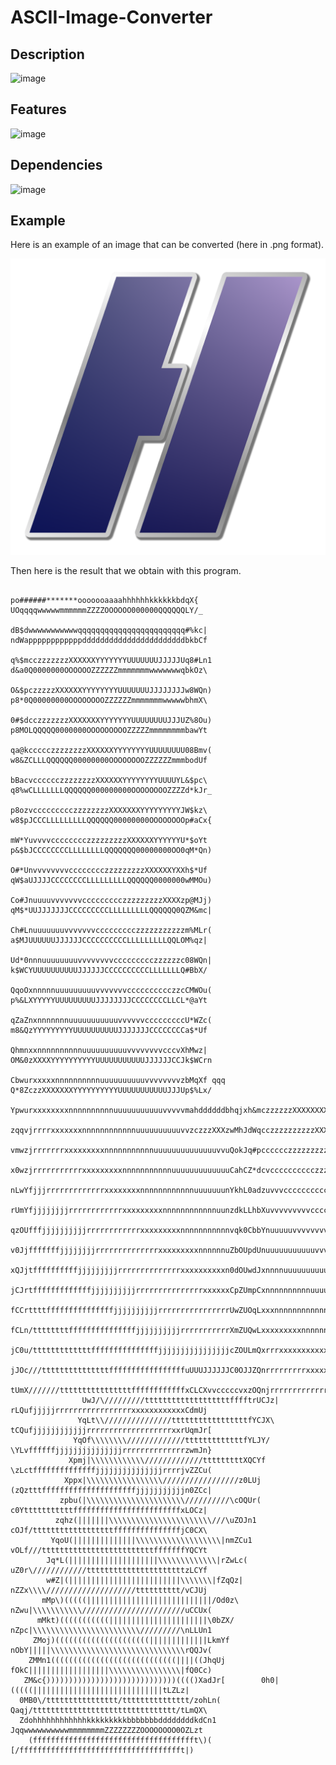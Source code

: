 # ASCII-Image-Converter


## Description

![image](https://user-images.githubusercontent.com/66129931/155897899-7aa64b23-7520-4a42-bd65-5d858e1d3bdf.png)

## Features

![image](https://user-images.githubusercontent.com/66129931/155897905-c96be977-6bee-4808-a383-2f329b4f0054.png)

## Dependencies

![image](https://user-images.githubusercontent.com/66129931/155897915-07b237e6-b17d-4c7c-aec6-a0d7b2172c1c.png)

## Example

Here is an example of an image that can be converted (here in .png format).

![example](input/example.png)

Then here is the result that we obtain with this program.

                                                                                                                                                      
                                                                                                                                                      
                                                po######*******ooooooaaaahhhhhhkkkkkkbdqX{          UOqqqqwwwwwmmmmmmZZZZOOOOOO000000QQQQQQLY/_       
                                               dB$dwwwwwwwwwwwqqqqqqqqqqqqqqqqqqqqqqqq#%kc|        ndWappppppppppppdddddddddddddddddddddddbkbCf       
                                              q%$mcczzzzzzzXXXXXXYYYYYYYUUUUUUUJJJJJUq8#Ln1        d&a0Q0000000OOOOOOZZZZZZmmmmmmmwwwwwwwqbkOz\       
                                             O&$pczzzzzXXXXXXYYYYYYYYUUUUUUUJJJJJJJJw8WQn)        p8*0Q00000000OOOOOOOOZZZZZZmmmmmmmwwwwwbhmX\        
                                            0#$dcczzzzzzzXXXXXXXYYYYYYYUUUUUUUUJJJUZ%8Ou)        p8MOLQQQQQ0000000OOOOOOOOOZZZZZmmmmmmmmbawYt         
                                           qa@kccccczzzzzzzzXXXXXXYYYYYYYYUUUUUUUU08Bmv(        w8&ZCLLLQQQQQQ00000000OOOOOOOOZZZZZZmmmbodUf          
                                           bBacvcccccczzzzzzzzXXXXXXYYYYYYYYUUUUYL&$pc\        q8%wCLLLLLLLQQQQQQ000000000OOOOOOOOZZZZd*kJr_          
                                          p8ozvccccccccczzzzzzzzXXXXXXXYYYYYYYYYJW$kz\        w8$pJCCCLLLLLLLLLQQQQQQ00000000OOOOOOOOp#aCx{           
                                         mW*YuvvvvcccccccczzzzzzzzzXXXXXXYYYYYYU*$oYt        p&$bJCCCCCCCCLLLLLLLLQQQQQQQ00000000OO0qM*Qn)            
                                        O#*UnvvvvvvvvcccccccczzzzzzzzzXXXXXXYXXh$*Uf        qW$aUJJJJCCCCCCCCLLLLLLLLLQQQQQQ0000000wMMOu)             
                                       Co#JnuuuuvvvvvvvccccccccczzzzzzzzzXXXXzp@MJj)       qM$*UUJJJJJJJCCCCCCCCCLLLLLLLLLQQQQQQ0QZM&mc|              
                                      Ch#Lnuuuuuuuvvvvvvvccccccccczzzzzzzzzzzm%MLr(        a$MJUUUUUUJJJJJJCCCCCCCCCCLLLLLLLLLQQLOM%qz|               
                                     Ud*0nnnuuuuuuuuvvvvvvvvccccccccczzzzzzc08WQn|        k$WCYUUUUUUUUUUJJJJJJCCCCCCCCCCLLLLLLLQ#BbX/                
                                    QqoOxnnnnnuuuuuuuuuvvvvvvvcccccccccczzcCMWOu(        p%&LXYYYYYUUUUUUUUUJJJJJJJJCCCCCCCCLLCL*@aYt                 
                                   qZaZnxnnnnnnnuuuuuuuuuuuvvvvvvcccccccccU*WZc(        m8&QzYYYYYYYYYUUUUUUUUUUJJJJJJJCCCCCCCCa$*Uf                  
                                   QhmnxxnnnnnnnnnnuuuuuuuuuuvvvvvvvvcccvXhMwz|        OM&0zXXXXYYYYYYYYYYUUUUUUUUUUUJJJJJJCCJk$WCrn                  
                                  CbwurxxxxxnnnnnnnnnnuuuuuuuuuuvvvvvvvvzbMqXf qqq    Q*8ZczzXXXXXXXYYYYYYYYYYUUUUUUUUUUUJJJUp$%Lx/                   
                                 Ypwurxxxxxxxxnnnnnnnnnnuuuuuuuuuuuvvvvvmahddddddbhqjxh&mczzzzzzXXXXXXXXYYYYYYYYYYYUUUUUUUUYm@%0n|                    
                                zqqvjrrrrxxxxxxxnnnnnnnnnnnnuuuuuuuuuuvvzczzzXXXzwMhJdWqcczzzzzzzzzzXXXXXXXXYYYYYYYYYYYUUUY0%BZu(                     
                               vmwzjrrrrrrrxxxxxxxxxnnnnnnnnnnnuuuuuuuuuuuuuuvvuQokJq#pcccccczzzzzzzzzzzzXXXXXXXXYYYYYYYYYLWBwv|                      
                              x0wzjrrrrrrrrrrrxxxxxxxxxnnnnnnnnnnnuuuuuuuuuuuuuCahCZ*dcvcccccccccczzzzzzzzzzzXXXXXXXXXYYXJ*%pz\                       
                             nLwYfjjjrrrrrrrrrrrrrxxxxxxxxnnnnnnnnnnnnuuuuuuunYkhL0adzuvvvccccccccccccczzzzzzzzzzzXXXXXXYa%dX/                        
                            rUmYfjjjjjjjjrrrrrrrrrrrrxxxxxxxxxnnnnnnnnnnnnuunzdkLLhbXuvvvvvvvvvcccccccccccczzzzzzzzzzzzXb8kYt                         
                           qzOUfffjjjjjjjjjjrrrrrrrrrrrrxxxxxxxxxnnnnnnnnnnnvqk0CbbYnuuuuuvvvvvvvvvvccccccccccczzzzzzzcqWhUf                          
                           v0JjfffffffjjjjjjjjrrrrrrrrrrrrrrxxxxxxxxxnnnnnnuZbOUpdUnuuuuuuuuuuuvvvvvvvvvccccccccccccccZMhJr(                          
                          xQJjtffffffffffjjjjjjjjjrrrrrrrrrrrrrrxxxxxxxxxxn0dOUwdJxnnnnuuuuuuuuuuuuuvvvvvvvvvvccccccvQ*aLx(                           
                         jCJrtfffffffffffffjjjjjjjjjjrrrrrrrrrrrrrrrxxxxxxCpZUmpCxnnnnnnnnnnuuuuuuuuuuuuuuvvvvvvvvvuCoaQn1                            
                        fCCrttttfffffffffffffffjjjjjjjjjjrrrrrrrrrrrrrrrrUwZUOqLxxxnnnnnnnnnnnnnuuuuuuuuuuuuuuuvvvuYka0v(                             
                       fCLn/ttttttttfffffffffffffffjjjjjjjjjjrrrrrrrrrrrXmZUQwLxxxxxxxxxnnnnnnnnnnnnnnuuuuuuuuuuuuzdhOc|                              
                      jC0u/tttttttttttttfffffffffffffffjjjjjjjjjjjjjjjjcZOULmQxrrrxxxxxxxxxxxnnnnnnnnnnnnnnnnuuunvqhZz\                               
                     jJOc///tttttttttttttttfffffffffffffffffuUUUJJJJJJC0OJJZQnrrrrrrrrrxxxxxxxxxxxxnnnnnnnnnnnnnumkmX/                                
                    tUmX///////ttttttttttttttttffffffffffffxCLCXvvcccccvxzOQnjrrrrrrrrrrrrrrrxxxxxxxxxxxxxnnnnnn0bmYt                                 
                    UwJ/\/////////tttttttttttttttttttfffftrUCJz|        rLQufjjjjjrrrrrrrrrrrrrrrrrxxxxxxxxxxxxCdmUj                                  
                   YqLt\\///////////////tttttttttttttttttfYCJX\        tCQufjjjjjjjjjjjjrrrrrrrrrrrrrrrrrrrxxrUqmJr[                                  
                  YqOf\\\\\\\\/////////////tttttttttttttfYLJY/        \YLvffffffjjjjjjjjjjjjjjjrrrrrrrrrrrrrrzwmJn}                                   
                 Xpmj|\\\\\\\\\\\\/////////////tttttttttXQCYf        \zLctffffffffffffffjjjjjjjjjjjjjjjrrrrjvZZCu(                                    
                Xppx|\\\\\\\\\\\\\\\\\/////////////////z0LUj        (zQztttfffffffffffffffffffffjjjjjjjjjjjn0ZCc|                                     
               zpbu(|\\\\\\\\\\\\\\\\\\\\\\//////////\cOQUr(        c0YtttttttttttffffffffffffffffffffffffxLOCz|                                      
              zqhz(|||||||\\\\\\\\\\\\\\\\\\\\\\\///\uZOJn1        cOJf/ttttttttttttttttttfffffffffffffffjC0CX\                                       
             YqoU(||||||||||||||\\\\\\\\\\\\\\\\\\\|nmZCu1        vOLf///tttttttttttttttttttttttttfffffffYQCYt                                        
            Jq*L(||||||||||||||||||||\\\\\\\\\\\\\|rZwLc(        uZ0r\////////////ttttttttttttttttttttttzLCYf                                         
            w#Z|(|||||||||||||||||||||||||\\\\\\\|fZqQz|        nZZx\\\\////////////////////tttttttttt/vCJUj                                          
           mMp\)(((((||||||||||||||||||||||||||||/Od0z\        nZwu|\\\\\\\\\\\///////////////////////uCCUx(                                          
          mMkt)(((((((((((||||||||||||||||||||||\0bZX/        nZpc|\\\\\\\\\\\\\\\\\\\\\\\\/////////\nLLUn1                                           
         ZMoj)(((((((((((((((((((((|||||||||||||LkmYf        nObY|||||\\\\\\\\\\\\\\\\\\\\\\\\\\\\\\rQQJv(                                            
        ZMMn1((((((((((((((((((((((((((((||||((JhqUj        fOkC||||||||||||||||||\\\\\\\\\\\\\\\\|fQ0Cc)                                             
       ZM&c{)))))))))))))))))))))))))))))(((()XadJr[        0h0|(((((|||||||||||||||||||||||||||||tLZLz|                                              
      0MB0\/tttttttttttttttt/ttttttttttttttt/zohLn(        Qaqj/tttttttttttttttttttttttttttttttt/tLmQX\                                               
      ZdohhhhhhhhhhhhkkkkkkkkkbbbbbbbddddddddkdCn1         JqqwwwwwwwwwwmmmmmmmmZZZZZZZZOOOOOOOO0OZLzt                                                
        (fffffffffffffffffffffffffffffffffffft\)(           [/fffffffffffffffffffffffffffffffffffft|)                                                 
                                                                                                                                                      
                                                                                                                                                      
